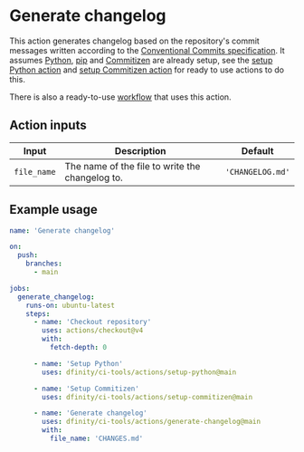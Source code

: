 # Generate changelog

This action generates changelog based on the repository's commit messages written according to the [Conventional Commits specification](https://www.conventionalcommits.org/en/v1.0.0/). It assumes [Python](https://www.python.org/), [pip](https://pip.pypa.io/en/stable/) and [Commitizen](https://commitizen-tools.github.io/commitizen/) are already setup, see the [setup Python action](../setup-python/README.md) and [setup Commitizen action](../setup-commitizen/README.md) for ready to use actions to do this.

There is also a ready-to-use [workflow](../../workflows/generate-changelog/README.md) that uses this action.

## Action inputs

| Input       | Description                                     | Default          |
| ----------- | ----------------------------------------------- | ---------------- |
| `file_name` | The name of the file to write the changelog to. | `'CHANGELOG.md'` |

## Example usage

```yaml
name: 'Generate changelog'

on:
  push:
    branches:
      - main

jobs:
  generate_changelog:
    runs-on: ubuntu-latest
    steps:
      - name: 'Checkout repository'
        uses: actions/checkout@v4
        with:
          fetch-depth: 0

      - name: 'Setup Python'
        uses: dfinity/ci-tools/actions/setup-python@main

      - name: 'Setup Commitizen'
        uses: dfinity/ci-tools/actions/setup-commitizen@main

      - name: 'Generate changelog'
        uses: dfinity/ci-tools/actions/generate-changelog@main
        with:
          file_name: 'CHANGES.md'
```
